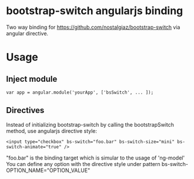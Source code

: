 bootstrap-switch angularjs binding
==================================

Two way binding for https://github.com/nostalgiaz/bootstrap-switch via angular directive. 

Usage
=====

Inject module
-------------
```
var app = angular.module('yourApp', ['bsSwitch', ... ]);
```

Directives
----------
Instead of initializing bootstrap-switch by calling the bootstrapSwitch method, use angularjs directive style:
```
<input type="checkbox" bs-switch="foo.bar" bs-switch-size="mini" bs-switch-animate="true" />
```
"foo.bar" is the binding target which is simular to the usage of 'ng-model'
You can define any option with the directive style under pattern bs-switch-OPTION_NAME="OPTION_VALUE"
